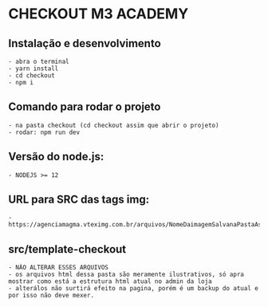 # CHECKOUT M3 ACADEMY

## Instalação e desenvolvimento

    - abra o terminal
    - yarn install
    - cd checkout
    - npm i

## Comando para rodar o projeto

    - na pasta checkout (cd checkout assim que abrir o projeto)
    - rodar: npm run dev
    
## Versão do node.js:

    - NODEJS >= 12

## URL para SRC das tags img:

    - https://agenciamagma.vteximg.com.br/arquivos/NomeDaimagemSalvanaPastaAssetsImgs.png

## src/template-checkout

    - NÃO ALTERAR ESSES ARQUIVOS
    - os arquivos html dessa pasta são meramente ilustrativos, só apra mostrar como está a estrutura html atual no admin da loja
    - alterálos não surtirá efeito na pagina, porém é um backup do atual e por isso não deve mexer.
